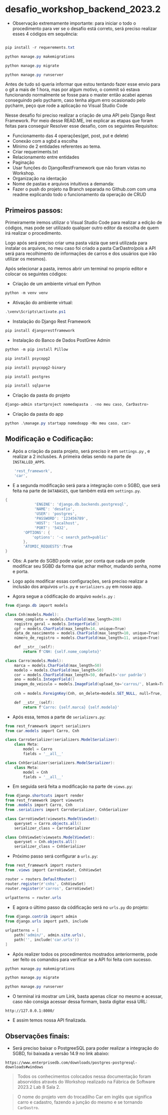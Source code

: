 # desafio_workshop_backend_2023.2

- Observação extremamente importante: para iniciar o todo o procedimento para ver se o desafio está correto, será preciso realizar esses 4 códigos em sequência:
```ps1

pip install -r requerements.txt

python manage.py makemigrations

python manage.py migrate

python manage.py runserver  
```
Antes de tudo só queria informar que estou tentando fazer esse envio para o git a mais de 1 hora, mas por algum motivo, o commit só estava funcionando normalmente se fosse para o master então acabei apenas conseguindo pelo pycharm, caso tenha algum erro ocasionado pelo pycharm, peço que rode a aplicação no Visual Studio Code

Nesse desafio foi preciso realizar a criação de uma API pelo Django Rest Framework. Por meio desse READ.ME, irei explicar as etapas que foram feitas para conseguir Resolver esse desafio, com os seguintes Requisitos:

- Funcionamento das 4 operações(get, post, put e delete)
- Conexão com a sgbd a escolha
- Mínimo de 2 entidades referentes ao tema.
- Criar requeriments.txt
- Relacionamento entre entidades
- Paginação
- Usar funções do DjangoRestFramework que não foram vistas no Workshop.
- Organização na identação
- Nome de pastas e arquivos intuitivos a demanda:
- Fazer o push do projeto na Branch separada no Github.com com uma readme explicando todo o funcionamento da operação de CRUD

## Primeiros passos:

Primeiramente iremos utilizar o Visual Studio Code para realizar a edição de códigos, mas pode ser utilizado qualquer outro editor da escolha de quem irá realizar o procedimento.

Logo após será preciso criar uma pasta vázia que será utilizada para instalar os arquivos, no meu caso foi criado a pasta CarDastro(pois a API será para recolhimento de informações de carros e dos usuários que irão utilizar os mesmos).

Após selecionar a pasta, iremos abrir um terminal no proprio editor e colocar os seguintes códigos:

- Criação de um ambiente virtual em Python

```ps1
python -m venv venv
```

- Ativação do ambiente virtual:

```ps1
.\venv\Scripts\activate.ps1
```

- Instalação do Django Rest Framework

 ```ps1
pip install djangorestframework
```
- Instalação do Banco de Dados PostGree Admin

 ```ps1
python -m pip install Pillow

pip install psycopg2

pip install psycopg2-binary

pip install postgres

pip install sqlparse
```
- Criação da pasta do projeto

```ps1
django-admin startproject nomedapasta . <no meu caso, CarDastro>
```

- Criação da pasta do app

```ps1
python .\manage.py startapp nomedoapp <No meu caso, car> 
```

## Modificação e Codificação:

- Após a criação da pasta projeto, será preciso ir em ```settings.py``` , e realizar a 2 inclusões. A primeira delas sendo na parte de ```INSTALLED_APPS```.

```ps1
    'rest_framework',
    'car',
```

- E a segunda modificação será para a integração com o SGBD, que será feita na parte de ```DATABASES```, que também está em ```settings.py```.

```ps1
{
             'ENGINE': 'django.db.backends.postgresql',
             'NAME': 'desafio',
             'USER': 'postgres',
             'PASSWORD': '123456789',
             'HOST': 'localhost',
             'PORT': '5432',
        'OPTIONS': {
            'options': '-c search_path=public'
        },
        'ATOMIC_REQUESTS':True
}
```
- Obs: A parte do SGBD pode variar, por conta que cada um pode modificar seu SGBD da forma que achar melhor, mudando senha, nome e porta.

- Logo após modificar essas configurações, será preciso realizar a inclusão dos arquivos ```urls.py``` e ```serializers.py``` em nosso app.

- Agora segue a códificação do arquivo ```models.py``` :

```ps1
from django.db import models

class Cnh(models.Model):
    nome_completo = models.CharField(max_length=200)
    registro_geral = models.IntegerField()
    cpf = models.CharField(max_length=14, unique=True)
    data_de_nascimento = models.CharField(max_length=10, unique=True)
    número_de_registro = models.CharField(max_length=11, unique=True)

    def __str__(self):
        return f'CNH: {self.nome_completo}'

class Carro(models.Model):
    marca = models.CharField(max_length=50)
    modelo = models.CharField(max_length=50)
    cor = models.CharField(max_length=50, default='cor padrão')
    ano = models.IntegerField()
    imagem_do_veiculo = models.ImageField(upload_to='carros/', blank=True, null=True)
    
    cnh = models.ForeignKey(Cnh, on_delete=models.SET_NULL, null=True, blank=True)

    def __str__(self):
        return f'Carro: {self.marca} {self.modelo}'
```

- Após essa, temos a parte de ```serializers.py```:

```ps1
from rest_framework import serializers
from car.models import Carro, Cnh

class CarroSerializer(serializers.ModelSerializer):
    class Meta:
        model = Carro
        fields = '__all__'

class CnhSerializer(serializers.ModelSerializer):
    class Meta:
        model = Cnh
        fields = '__all__'
```

- Em seguida será feita a modificação na parte de ```views.py```:

```ps1
from django.shortcuts import render
from rest_framework import viewsets
from .models import Carro, Cnh
from .serializers import CarroSerializer, CnhSerializer

class CarroViewSet(viewsets.ModelViewSet):
    queryset = Carro.objects.all()
    serializer_class = CarroSerializer

class CnhViewSet(viewsets.ModelViewSet):
    queryset = Cnh.objects.all()
    serializer_class = CnhSerializer
```

- Próximo passo será configurar a ```urls.py```:

```ps1
from rest_framework import routers
from .views import CarroViewSet, CnhViewSet

router = routers.DefaultRouter()
router.register(r'cnhs', CnhViewSet)
router.register(r'carros', CarroViewSet) 
     
urlpatterns = router.urls
```

- E agora o último passo da códificação será no ```urls.py``` do projeto:

```ps1
from django.contrib import admin
from django.urls import path, include

urlpatterns = [
    path('admin/', admin.site.urls),
    path('', include('car.urls'))
]
```

- Após realizer todos os procedimentos mostrados anteriormente, pode ser feito os comandos para verificar se a API foi feita com sucesso.

```ps1
python manage.py makemigrations

python manage.py migrate

python manage.py runserver
```

- O terminal irá mostrar um Link, basta apenas clicar no mesmo e acessar, caso não consiga acessar dessa formam, basta digitar essá URL:

```
http://127.0.0.1:8000/
```

- E assim temos nossa API finalizada. 

## Observações finais:

- Será preciso baixar o PostgreeSQL para poder realizar a integração do SGBD, foi baixada a versão 14.9 no link abaixo:

```
https://www.enterprisedb.com/downloads/postgres-postgresql-downloads#windows
```

> Todos os conhecimentos colocados nessa documentação foram absorvidos através do Workshop realizado na Fábrica de Software 2023.2 Lab 8 Sala 2.

> O nome do projeto vem do trocadilho Car em inglês que significa carro e cadastro, fazendo a junção do mesmo e se tornando ```CarDastro```.
